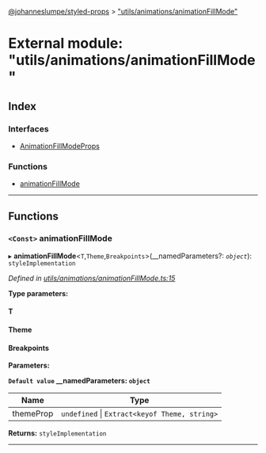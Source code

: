 [@johanneslumpe/styled-props](../README.md) > ["utils/animations/animationFillMode"](../modules/_utils_animations_animationfillmode_.md)

# External module: "utils/animations/animationFillMode"

## Index

### Interfaces

* [AnimationFillModeProps](../interfaces/_utils_animations_animationfillmode_.animationfillmodeprops.md)

### Functions

* [animationFillMode](_utils_animations_animationfillmode_.md#animationfillmode)

---

## Functions

<a id="animationfillmode"></a>

### `<Const>` animationFillMode

▸ **animationFillMode**<`T`,`Theme`,`Breakpoints`>(__namedParameters?: *`object`*): `styleImplementation`

*Defined in [utils/animations/animationFillMode.ts:15](https://github.com/johanneslumpe/styled-props/blob/8e709f1/src/utils/animations/animationFillMode.ts#L15)*

**Type parameters:**

#### T 
#### Theme 
#### Breakpoints 
**Parameters:**

**`Default value` __namedParameters: `object`**

| Name | Type |
| ------ | ------ |
| themeProp | `undefined` \| `Extract<keyof Theme, string>` |

**Returns:** `styleImplementation`

___

